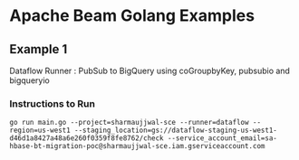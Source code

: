 # Apache Beam Golang Examples

## Example 1
Dataflow Runner : PubSub to BigQuery using coGroupbyKey, pubsubio and bigqueryio

### Instructions to Run
```
go run main.go --project=sharmaujjwal-sce --runner=dataflow --region=us-west1 --staging_location=gs://dataflow-staging-us-west1-d46d1a8427a48a6e260f0359f8fe8762/check --service_account_email=sa-hbase-bt-migration-poc@sharmaujjwal-sce.iam.gserviceaccount.com
```